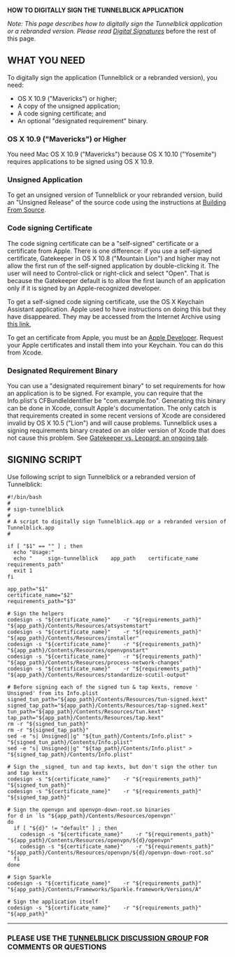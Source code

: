 **HOW TO DIGITALLY SIGN THE TUNNELBLICK APPLICATION**



_Note: This page describes how to digitally sign the Tunnelblick application or a rebranded version. Please read [Digital Signatures](cDigitalSignatures.md)_ before the rest of this page.

## WHAT YOU NEED ##

To digitally sign the application (Tunnelblick or a rebranded version), you need:
  * OS X 10.9 ("Mavericks") or higher;
  * A copy of the unsigned application;
  * A code signing certificate; and
  * An optional "designated requirement" binary.

### OS X 10.9 ("Mavericks") or Higher ###
You need Mac OS X 10.9 ("Mavericks") because OS X 10.10 ("Yosemite") requires applications to be signed using OS X 10.9.

### Unsigned Application ###
To get an unsigned version of Tunnelblick or your rebranded version, build an "Unsigned Release" of the source code using the instructions at [Building From Source](cBuild.md).

### Code signing Certificate ###
The code signing certificate can be a "self-signed" certificate or a certificate from Apple. There is one difference: if you use a self-signed certificate, Gatekeeper in OS X 10.8 ("Mountain Lion") and higher may not allow the first run of the self-signed application by double-clicking it. The user will need to Control-click or right-click and select "Open". That is because the Gatekeeper default is to allow the first launch of an application only if it is signed by an Apple-recognized developer.

To get a self-signed code signing certificate, use the OS X Keychain Assistant application. Apple used to have instructions on doing this but they have disappeared. They may be accessed from the Internet Archive using [this link](http://web.archive.org/web/20090119080759/http://developer.apple.com/documentation/Security/Conceptual/CodeSigningGuide/Procedures/chapter_3_section_2.html),

To get an certificate from Apple, you must be an [Apple Developer](https://developer.apple.com). Request your Apple certificates and install them into your Keychain. You can do this from Xcode.

### Designated Requirement Binary ###
You can use a "designated requirement binary" to set requirements for how an application is to be signed. For example, you can require that the Info.plist's CFBundleIdentifier be "com.example.foo". Generating this binary can be done in Xcode, consult Apple's documentation. The only catch is that requirements created in some recent versions of Xcode are considered invalid by OS X 10.5 ("Lion") and will cause problems. Tunnelblick uses a signing requirements binary created on an older version of Xcode that does not cause this problem. See [Gatekeeper vs. Leopard: an ongoing tale](http://fetchsoftworks.com/fetch/blog/gatekeeper-vs-leopard-an-ongoing-tale).

## SIGNING SCRIPT ##

Use following script to sign Tunnelblick or a rebranded version of Tunnelblick:

```
#!/bin/bash
#
# sign-tunnelblick
#
# A script to digitally sign Tunnelblick.app or a rebranded version of Tunnelblick.app
#

if [ "$1" == "" ] ; then
  echo "Usage:"
  echo "     sign-tunnelblick    app_path    certificate_name    requirements_path"
  exit 1
fi

app_path="$1"
certificate_name="$2"
requirements_path="$3"

# Sign the helpers
codesign -s "${certificate_name}"    -r "${requirements_path}"    "${app_path}/Contents/Resources/atsystemstart"
codesign -s "${certificate_name}"    -r "${requirements_path}"    "${app_path}/Contents/Resources/installer"
codesign -s "${certificate_name}"    -r "${requirements_path}"    "${app_path}/Contents/Resources/openvpnstart"
codesign -s "${certificate_name}"    -r "${requirements_path}"    "${app_path}/Contents/Resources/process-network-changes"
codesign -s "${certificate_name}"    -r "${requirements_path}"    "${app_path}/Contents/Resources/standardize-scutil-output"

# Before signing each of the signed tun & tap kexts, remove ' Unsigned' from its Info.plist
signed_tun_path="${app_path}/Contents/Resources/tun-signed.kext"
signed_tap_path="${app_path}/Contents/Resources/tap-signed.kext"
tun_path="${app_path}/Contents/Resources/tun.kext"
tap_path="${app_path}/Contents/Resources/tap.kext"
rm -r "${signed_tun_path}"
rm -r "${signed_tap_path}"
sed -e "s| Unsigned||g" "${tun_path}/Contents/Info.plist" > "${signed_tun_path}/Contents/Info.plist"
sed -e "s| Unsigned||g" "${tap_path}/Contents/Info.plist" > "${signed_tap_path}/Contents/Info.plist"

# Sign the _signed_ tun and tap kexts, but don't sign the other tun and tap kexts
codesign -s "${certificate_name}"    -r "${requirements_path}"    "${signed_tun_path}"
codesign -s "${certificate_name}"    -r "${requirements_path}"    "${signed_tap_path}"

# Sign the openvpn and openvpn-down-root.so binaries
for d in `ls "${app_path}/Contents/Resources/openvpn"`
do
  if [ "${d}" != "default" ] ; then
    codesign -s "${certificate_name}"    -r "${requirements_path}"    "${app_path}/Contents/Resources/openvpn/${d}/openvpn"
    codesign -s "${certificate_name}"    -r "${requirements_path}"    "${app_path}/Contents/Resources/openvpn/${d}/openvpn-down-root.so"
  fi
done

# Sign Sparkle
codesign -s "${certificate_name}"    -r "${requirements_path}"    "${app_path}/Contents/Frameworks/Sparkle.framework/Versions/A"

# Sign the application itself
codesign -s "${certificate_name}"    -r "${requirements_path}"    "${app_path}"
```



---


### PLEASE USE THE [TUNNELBLICK DISCUSSION GROUP](https://groups.google.com/forum/#!forum/tunnelblick-discuss) FOR COMMENTS OR QUESTIONS